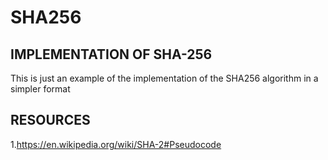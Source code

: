 # SHA256
  IMPLEMENTATION OF SHA-256
  -----------------------------
  This is just an example of the implementation of the SHA256 algorithm
  in a simpler format
  
  RESOURCES
  ---------
  1.https://en.wikipedia.org/wiki/SHA-2#Pseudocode
